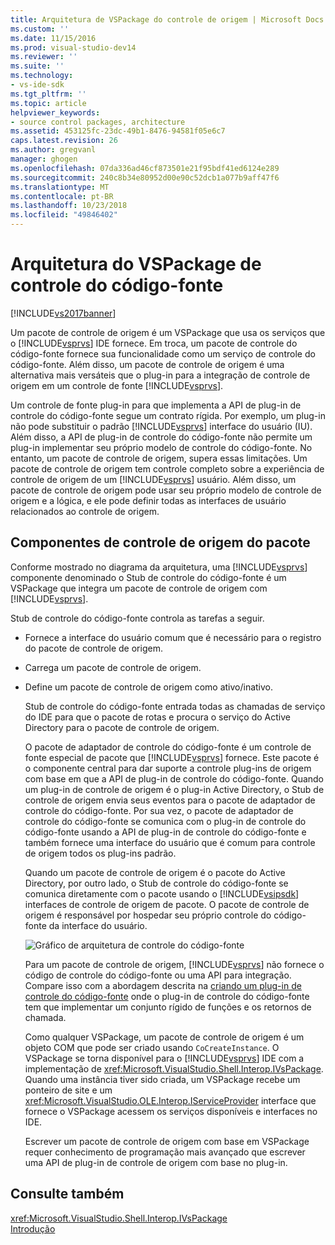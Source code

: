 ```yaml
---
title: Arquitetura de VSPackage do controle de origem | Microsoft Docs
ms.custom: ''
ms.date: 11/15/2016
ms.prod: visual-studio-dev14
ms.reviewer: ''
ms.suite: ''
ms.technology:
- vs-ide-sdk
ms.tgt_pltfrm: ''
ms.topic: article
helpviewer_keywords:
- source control packages, architecture
ms.assetid: 453125fc-23dc-49b1-8476-94581f05e6c7
caps.latest.revision: 26
ms.author: gregvanl
manager: ghogen
ms.openlocfilehash: 07da336ad46cf873501e21f95bdf41ed6124e289
ms.sourcegitcommit: 240c8b34e80952d00e90c52dcb1a077b9aff47f6
ms.translationtype: MT
ms.contentlocale: pt-BR
ms.lasthandoff: 10/23/2018
ms.locfileid: "49846402"
---
```

# <a name="source-control-vspackage-architecture"></a>Arquitetura do VSPackage de controle do código-fonte
[!INCLUDE[vs2017banner](../../includes/vs2017banner.md)]

Um pacote de controle de origem é um VSPackage que usa os serviços que o [!INCLUDE[vsprvs](../../includes/vsprvs-md.md)] IDE fornece. Em troca, um pacote de controle do código-fonte fornece sua funcionalidade como um serviço de controle do código-fonte. Além disso, um pacote de controle de origem é uma alternativa mais versáteis que o plug-in para a integração de controle de origem em um controle de fonte [!INCLUDE[vsprvs](../../includes/vsprvs-md.md)].  
  
 Um controle de fonte plug-in para que implementa a API de plug-in de controle do código-fonte segue um contrato rígida. Por exemplo, um plug-in não pode substituir o padrão [!INCLUDE[vsprvs](../../includes/vsprvs-md.md)] interface do usuário (IU). Além disso, a API de plug-in de controle do código-fonte não permite um plug-in implementar seu próprio modelo de controle do código-fonte. No entanto, um pacote de controle de origem, supera essas limitações. Um pacote de controle de origem tem controle completo sobre a experiência de controle de origem de um [!INCLUDE[vsprvs](../../includes/vsprvs-md.md)] usuário. Além disso, um pacote de controle de origem pode usar seu próprio modelo de controle de origem e a lógica, e ele pode definir todas as interfaces de usuário relacionados ao controle de origem.  
  
## <a name="source-control-package-components"></a>Componentes de controle de origem do pacote  
 Conforme mostrado no diagrama da arquitetura, uma [!INCLUDE[vsprvs](../../includes/vsprvs-md.md)] componente denominado o Stub de controle do código-fonte é um VSPackage que integra um pacote de controle de origem com [!INCLUDE[vsprvs](../../includes/vsprvs-md.md)].  
  
 Stub de controle do código-fonte controla as tarefas a seguir.  
  
- Fornece a interface do usuário comum que é necessário para o registro do pacote de controle de origem.  
  
- Carrega um pacote de controle de origem.  
  
- Define um pacote de controle de origem como ativo/inativo.  
  
  Stub de controle do código-fonte entrada todas as chamadas de serviço do IDE para que o pacote de rotas e procura o serviço do Active Directory para o pacote de controle de origem.  
  
  O pacote de adaptador de controle do código-fonte é um controle de fonte especial de pacote que [!INCLUDE[vsprvs](../../includes/vsprvs-md.md)] fornece. Este pacote é o componente central para dar suporte a controle plug-ins de origem com base em que a API de plug-in de controle do código-fonte. Quando um plug-in de controle de origem é o plug-in Active Directory, o Stub de controle de origem envia seus eventos para o pacote de adaptador de controle do código-fonte. Por sua vez, o pacote de adaptador de controle do código-fonte se comunica com o plug-in de controle do código-fonte usando a API de plug-in de controle do código-fonte e também fornece uma interface do usuário que é comum para controle de origem todos os plug-ins padrão.  
  
  Quando um pacote de controle de origem é o pacote do Active Directory, por outro lado, o Stub de controle do código-fonte se comunica diretamente com o pacote usando o [!INCLUDE[vsipsdk](../../includes/vsipsdk-md.md)] interfaces de controle de origem de pacote. O pacote de controle de origem é responsável por hospedar seu próprio controle do código-fonte da interface do usuário.  
  
  ![Gráfico de arquitetura de controle do código-fonte](../../extensibility/internals/media/vsipsccarch.gif "VSIPSCCArch")  
  
  Para um pacote de controle de origem, [!INCLUDE[vsprvs](../../includes/vsprvs-md.md)] não fornece o código de controle do código-fonte ou uma API para integração. Compare isso com a abordagem descrita na [criando um plug-in de controle do código-fonte](../../extensibility/internals/creating-a-source-control-plug-in.md) onde o plug-in de controle do código-fonte tem que implementar um conjunto rígido de funções e os retornos de chamada.  
  
  Como qualquer VSPackage, um pacote de controle de origem é um objeto COM que pode ser criado usando `CoCreateInstance`. O VSPackage se torna disponível para o [!INCLUDE[vsprvs](../../includes/vsprvs-md.md)] IDE com a implementação de <xref:Microsoft.VisualStudio.Shell.Interop.IVsPackage>. Quando uma instância tiver sido criada, um VSPackage recebe um ponteiro de site e um <xref:Microsoft.VisualStudio.OLE.Interop.IServiceProvider> interface que fornece o VSPackage acessem os serviços disponíveis e interfaces no IDE.  
  
  Escrever um pacote de controle de origem com base em VSPackage requer conhecimento de programação mais avançado que escrever uma API de plug-in de controle de origem com base no plug-in.  
  
## <a name="see-also"></a>Consulte também  
 <xref:Microsoft.VisualStudio.Shell.Interop.IVsPackage>   
 [Introdução](../../extensibility/internals/getting-started-with-source-control-vspackages.md)

